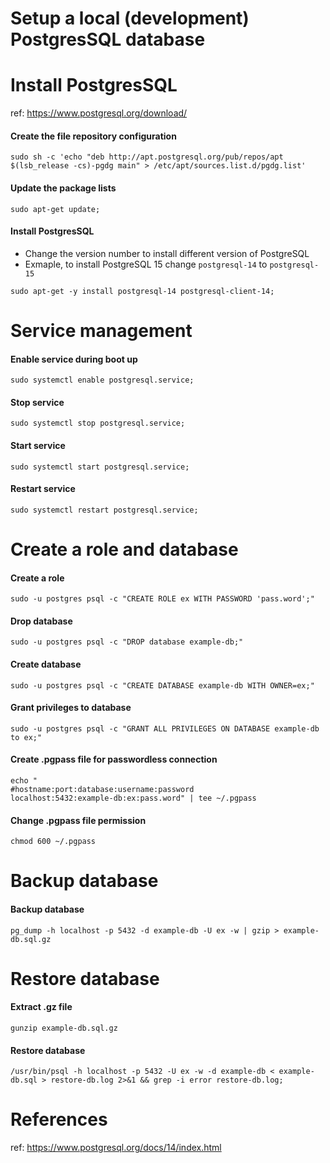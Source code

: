 # Setup a local (development) PostgresSQL database

# Install PostgresSQL

ref: https://www.postgresql.org/download/
#### Create the file repository configuration
```
sudo sh -c 'echo "deb http://apt.postgresql.org/pub/repos/apt $(lsb_release -cs)-pgdg main" > /etc/apt/sources.list.d/pgdg.list'
```

#### Update the package lists
```
sudo apt-get update;
```

#### Install PostgresSQL
- Change the version number to install different version of PostgreSQL
- Exmaple, to install PostgreSQL 15 change `postgresql-14` to `postgresql-15`
```
sudo apt-get -y install postgresql-14 postgresql-client-14; 
```

# Service management

#### Enable service during boot up
```
sudo systemctl enable postgresql.service;
```

#### Stop service
```
sudo systemctl stop postgresql.service;
```

#### Start service
```
sudo systemctl start postgresql.service;
```

#### Restart service
```
sudo systemctl restart postgresql.service;
```

# Create a role and database

#### Create a role
```
sudo -u postgres psql -c "CREATE ROLE ex WITH PASSWORD 'pass.word';"
```

#### Drop database
```
sudo -u postgres psql -c "DROP database example-db;"
```

#### Create database
```
sudo -u postgres psql -c "CREATE DATABASE example-db WITH OWNER=ex;"
```

#### Grant privileges to database
```
sudo -u postgres psql -c "GRANT ALL PRIVILEGES ON DATABASE example-db to ex;"
```

#### Create .pgpass file for passwordless connection
```
echo "
#hostname:port:database:username:password
localhost:5432:example-db:ex:pass.word" | tee ~/.pgpass
```

#### Change .pgpass file permission
```
chmod 600 ~/.pgpass
```

# Backup database

#### Backup database
```
pg_dump -h localhost -p 5432 -d example-db -U ex -w | gzip > example-db.sql.gz
```
# Restore database

#### Extract .gz file
```
gunzip example-db.sql.gz
```

#### Restore database
```
/usr/bin/psql -h localhost -p 5432 -U ex -w -d example-db < example-db.sql > restore-db.log 2>&1 && grep -i error restore-db.log;
```

# References

ref: https://www.postgresql.org/docs/14/index.html